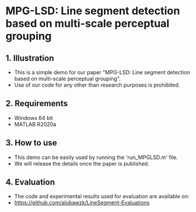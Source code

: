 # MPG-LSD: Line segment detection based on multi-scale perceptual grouping
## 1. Illustration
- This is a simple demo for our paper "MPG-LSD: Line segment detection based on multi-scale perceptual grouping". 
- Use of our code for any other than research purposes is prohibited.

## 2. Requirements
- Windows 64 bit
- MATLAB R2020a

## 3. How to use
- This demo can be easily used by running the 'run_MPGLSD.m' file.
- We will release the details once the paper is published.

## 4. Evaluation
- The code and experimental results used for evaluation are available on:
- https://github.com/alubawzk/LineSegment-Evaluations
